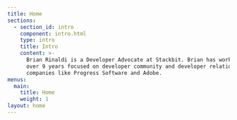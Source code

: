 ```yaml
---
title: Home
sections:
  - section_id: intro
    component: intro.html
    type: intro
    title: Intro
    content: >-
      Brian Rinaldi is a Developer Advocate at Stackbit. Brian has worked for
      over 9 years focused on developer community and developer relations at
      companies like Progress Software and Adobe.
menus:
  main:
    title: Home
    weight: 1
layout: home
---
```

